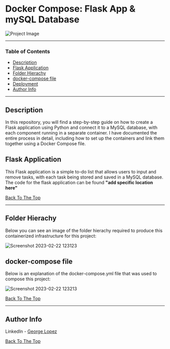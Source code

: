 # Docker Compose: Flask App & mySQL Database

![Project Image](project-image-url)


---

### Table of Contents

- [Description](#description)
- [Flask Application](#flask-application)
- [Folder Hierachy](#folder-hierachy)
- [docker-compose file](#docker-compose-file)
- [Deployment](#deployment)
- [Author Info](#author-info)

---

## Description

In this repository, you will find a step-by-step guide on how to create a Flask application using Python and connect it to a MySQL database, with each component running in a separate container. I have documented the entire process in detail, including how to set up the containers and link them together using a Docker Compose file.

## Flask Application

This Flask application is a simple to-do list that allows users to input and remove tasks, with each task being stored and saved in a MySQL database. The code for the flask application can be found **"add specific location here"**

[Back To The Top](#docker-compose-flask-app--mysql-database)

---

## Folder Hierachy

Below you can see an image of the folder hierachy required to produce this containerized infrastructure for this project:

![Screenshot 2023-02-22 123123](https://user-images.githubusercontent.com/71076769/220620673-c797ab89-5418-4a58-a29e-caf2a5828967.png)


## docker-compose file

Below is an explanation of the docker-compose.yml file that was used to compose this project:

![Screenshot 2023-02-22 123213](https://user-images.githubusercontent.com/71076769/220620646-b623cfdd-857e-43ff-ae0d-c9bb4df44160.png)

[Back To The Top](#read-me-template)

---


## Author Info

LinkedIn - [George Lopez](https://www.linkedin.com/in/george-benjamin-lopez/)

[Back To The Top](#read-me-template)
